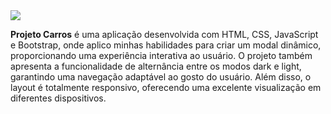 <img src="https://encrypted-tbn0.gstatic.com/images?q=tbn:ANd9GcSPpT3ia6UVsI0-p95HZhSa_VE5ATuXVMvm9w&s"/>

<strong>Projeto Carros</strong> é uma aplicação desenvolvida com HTML, CSS, JavaScript e Bootstrap, onde aplico minhas habilidades para criar um modal dinâmico, proporcionando uma experiência interativa ao usuário. O projeto também apresenta a funcionalidade de alternância entre os modos dark e light, garantindo uma navegação adaptável ao gosto do usuário. Além disso, o layout é totalmente responsivo, oferecendo uma excelente visualização em diferentes dispositivos.







